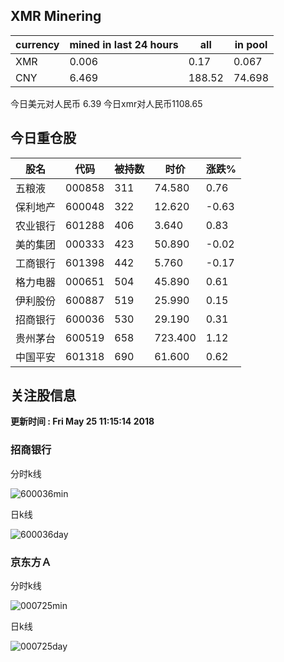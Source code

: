 ## XMR Minering

|currency|mined in last 24 hours|all|in pool|
|---|---|---|---|
|XMR|0.006|0.17|0.067|
|CNY|6.469|188.52|74.698|

今日美元对人民币 6.39	今日xmr对人民币1108.65


## 今日重仓股 

|股名|代码|被持数|时价|涨跌%|
|---|---|---|---|---|
|五粮液|000858|311|74.580|0.76|
|保利地产|600048|322|12.620|-0.63|
|农业银行|601288|406|3.640|0.83|
|美的集团|000333|423|50.890|-0.02|
|工商银行|601398|442|5.760|-0.17|
|格力电器|000651|504|45.890|0.61|
|伊利股份|600887|519|25.990|0.15|
|招商银行|600036|530|29.190|0.31|
|贵州茅台|600519|658|723.400|1.12|
|中国平安|601318|690|61.600|0.62|

## 关注股信息
**更新时间 : Fri May 25 11:15:14 2018**
### 招商银行 
分时k线

![600036min](http://image.sinajs.cn/newchart/min/n/sh600036.gif)

日k线

![600036day](http://image.sinajs.cn/newchart/daily/n/sh600036.gif)

### 京东方Ａ 
分时k线

![000725min](http://image.sinajs.cn/newchart/min/n/sz000725.gif)

日k线

![000725day](http://image.sinajs.cn/newchart/daily/n/sz000725.gif)
